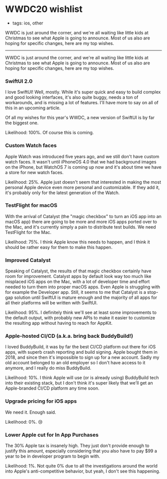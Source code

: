 # WWDC20 wishlist
- tags: ios, other

WWDC is just around the corner, and we're all waiting like little kids at Christmas to see what Apple is going to announce. Most of us also are hoping for specific changes, here are my top wishes.

---

WWDC is just around the corner, and we're all waiting like little kids at Christmas to see what Apple is going to announce. Most of us also are hoping for specific changes, here are my top wishes.

### SwiftUI 2.0
I love SwiftUI! Well, mostly. While it's super quick and easy to build complex and good looking interfaces, it's also quite buggy, needs a ton of workarounds, and is missing a lot of features. I'll have more to say on all of this in an upcoming article.

Of all my wishes for this year's WWDC, a new version of SwiftUI is by far the biggest one.

Likelihood: 100%. Of course this is coming.

### Custom Watch faces
Apple Watch was introduced five years ago, and we still don't have custom watch faces. It wasn't until iPhoneOS 4.0 that we had background images on the iPhone, but WatchOS 7 is coming up now and it's about time we have a store for new watch faces.

Likelihood: 25%. Apple just doesn't seem that interested in making the most personal Apple device even more personal and customizable. If they add it, it's probably only for the latest generation of the Watch.

### TestFlight for macOS
With the arrival of Catalyst (the "magic checkbox" to turn an iOS app into an macOS app) there are going to be more and more iOS apps ported over to the Mac, and it's currently simply a pain to distribute test builds. We need TestFlight for the Mac.

Likelihood: 75%. I think Apple know this needs to happen, and I think it should be rather easy for them to make this happen.

### Improved Catalyst
Speaking of Catalyst, the results of that magic checkbox certainly have room for improvement. Catalyst apps by default look way too much like misplaced iOS apps on the Mac, with a lot of developer time and effort needed to turn them into proper macOS apps. Even Apple is struggling with for example the Developer app. Still, it seems to me that Catalyst is a stop-gap solution until SwiftUI is mature enough and the majority of all apps for all their platforms will be written with SwiftUI. 

Likelihood: 95%. I definitely think we'll see at least some improvements to the default output, with probably new APIs to make it easier to customize the resulting app without having to reach for AppKit.

### Apple-hosted CI/CD (a.k.a. bring back BuddyBuild!)
I loved BuddyBuild, it was by far the best CI/CD platform out there for iOS apps, with superb crash reporting and build signing. Apple bought them in 2018, and since then it's impossible to sign up for a new account. Sadly my old account belonged to an old employer so I don't have access to it anymore, and I really do miss BuddyBuild.

Likelihood: 10%. I think Apple will use (or is already using) BuddyBuild tech into their existing stack, but I don't think it's super likely that we'll get an Apple-branded CI/CD platform any time soon.

### Upgrade pricing for iOS apps
We need it. Enough said.

Likelihood: 0%. 😢

### Lower Apple cut for In App Purchases
The 30% Apple tax is insanely high. They just don't provide enough to justify this amount, especially considering that you also have to pay $99 a year to be in developer program to begin with.

Likelihood: 1%. Not quite 0% due to all the investigations around the world into Apple's anti-competitive behavior, but yeah, I don't see this happening.